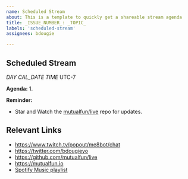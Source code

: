 ```yaml
---
name: Scheduled Stream
about: This is a template to quickly get a shareable stream agenda
title: _ISSUE_NUMBER_: _TOPIC_
labels: 'scheduled-stream'
assignees: bdougie

---
```


## Scheduled Stream

_DAY_ _CAL_DATE_ _TIME_ UTC-7

**Agenda:**
1. 

**Reminder:** 
- Star and Watch the [mutualfun/live](https://github.com/MutualFun/live/) repo for updates.

## Relevant Links

- https://www.twitch.tv/popout/me8bot/chat
- https://twitter.com/bdougieyo
- https://github.com/mutualfun/live
- https://mutualfun.io
- [Spotify Music playlist](https://open.spotify.com/playlist/7zrrIjhj4DuiVC9D6MRVMZ?si=S0QGUYxZTmC278Qw_jMwZg)
